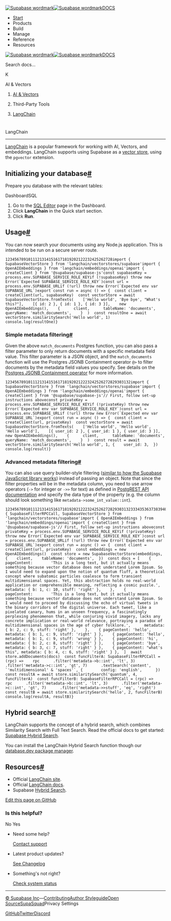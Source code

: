 [![Supabase wordmark](https://supabase.com/docs/_next/image?url=%2Fdocs%2Fsupabase-dark.svg&w=256&q=75&dpl=dpl_5BYG5BkQhU19GEfZfhcgAbeGcRQo)![Supabase wordmark](https://supabase.com/docs/_next/image?url=%2Fdocs%2Fsupabase-light.svg&w=256&q=75&dpl=dpl_5BYG5BkQhU19GEfZfhcgAbeGcRQo)DOCS](https://supabase.com/docs)

-   [Start](https://supabase.com/docs/guides/getting-started)
-   Products
-   Build
-   Manage
-   Reference
-   Resources

[![Supabase wordmark](https://supabase.com/docs/_next/image?url=%2Fdocs%2Fsupabase-dark.svg&w=256&q=75&dpl=dpl_5BYG5BkQhU19GEfZfhcgAbeGcRQo)![Supabase wordmark](https://supabase.com/docs/_next/image?url=%2Fdocs%2Fsupabase-light.svg&w=256&q=75&dpl=dpl_5BYG5BkQhU19GEfZfhcgAbeGcRQo)DOCS](https://supabase.com/docs)

Search docs...

K

AI & Vectors

1.  [AI & Vectors](https://supabase.com/docs/guides/ai)

3.  Third-Party Tools

5.  [LangChain](https://supabase.com/docs/guides/ai/langchain)

# 

LangChain

* * *

[LangChain](https://langchain.com/) is a popular framework for working with AI, Vectors, and embeddings. LangChain supports using Supabase as a [vector store](https://js.langchain.com/docs/modules/indexes/vector_stores/integrations/supabase), using the `pgvector` extension.

## Initializing your database[#](#initializing-your-database)

Prepare you database with the relevant tables:

DashboardSQL

1.  Go to the [SQL Editor](https://supabase.com/dashboard/project/_/sql) page in the Dashboard.
2.  Click **LangChain** in the Quick start section.
3.  Click **Run**.

## Usage[#](#usage)

You can now search your documents using any Node.js application. This is intended to be run on a secure server route.

```
12345678910111213141516171819202122232425262728import { SupabaseVectorStore } from 'langchain/vectorstores/supabase'import { OpenAIEmbeddings } from 'langchain/embeddings/openai'import { createClient } from '@supabase/supabase-js'const supabaseKey = process.env.SUPABASE_SERVICE_ROLE_KEYif (!supabaseKey) throw new Error(`Expected SUPABASE_SERVICE_ROLE_KEY`)const url = process.env.SUPABASE_URLif (!url) throw new Error(`Expected env var SUPABASE_URL`)export const run = async () => {  const client = createClient(url, supabaseKey)  const vectorStore = await SupabaseVectorStore.fromTexts(    ['Hello world', 'Bye bye', "What's this?"],    [{ id: 2 }, { id: 1 }, { id: 3 }],    new OpenAIEmbeddings(),    {      client,      tableName: 'documents',      queryName: 'match_documents',    }  )  const resultOne = await vectorStore.similaritySearch('Hello world', 1)  console.log(resultOne)}
```

### Simple metadata filtering[#](#simple-metadata-filtering)

Given the above `match_documents` Postgres function, you can also pass a filter parameter to only return documents with a specific metadata field value. This filter parameter is a JSON object, and the `match_documents` function will use the Postgres JSONB Containment operator `@>` to filter documents by the metadata field values you specify. See details on the [Postgres JSONB Containment operator](https://www.postgresql.org/docs/current/datatype-json.html#JSON-CONTAINMENT) for more information.

```
1234567891011121314151617181920212223242526272829303132import { SupabaseVectorStore } from 'langchain/vectorstores/supabase'import { OpenAIEmbeddings } from 'langchain/embeddings/openai'import { createClient } from '@supabase/supabase-js'// First, follow set-up instructions aboveconst privateKey = process.env.SUPABASE_SERVICE_ROLE_KEYif (!privateKey) throw new Error(`Expected env var SUPABASE_SERVICE_ROLE_KEY`)const url = process.env.SUPABASE_URLif (!url) throw new Error(`Expected env var SUPABASE_URL`)export const run = async () => {  const client = createClient(url, privateKey)  const vectorStore = await SupabaseVectorStore.fromTexts(    ['Hello world', 'Hello world', 'Hello world'],    [{ user_id: 2 }, { user_id: 1 }, { user_id: 3 }],    new OpenAIEmbeddings(),    {      client,      tableName: 'documents',      queryName: 'match_documents',    }  )  const result = await vectorStore.similaritySearch('Hello world', 1, {    user_id: 3,  })  console.log(result)}
```

### Advanced metadata filtering[#](#advanced-metadata-filtering)

You can also use query builder-style filtering ([similar to how the Supabase JavaScript library works](https://supabase.com/docs/reference/javascript/using-filters)) instead of passing an object. Note that since the filter properties will be in the metadata column, you need to use arrow operators (`->` for integer or `->>` for text) as defined in [PostgREST API documentation](https://postgrest.org/en/stable/references/api/tables_views.html?highlight=operators#json-columns) and specify the data type of the property (e.g. the column should look something like `metadata->some_int_value::int`).

```
1234567891011121314151617181920212223242526272829303132333435363738394041424344454647484950515253545556575859606162import { SupabaseFilterRPCCall, SupabaseVectorStore } from 'langchain/vectorstores/supabase'import { OpenAIEmbeddings } from 'langchain/embeddings/openai'import { createClient } from '@supabase/supabase-js'// First, follow set-up instructions aboveconst privateKey = process.env.SUPABASE_SERVICE_ROLE_KEYif (!privateKey) throw new Error(`Expected env var SUPABASE_SERVICE_ROLE_KEY`)const url = process.env.SUPABASE_URLif (!url) throw new Error(`Expected env var SUPABASE_URL`)export const run = async () => {  const client = createClient(url, privateKey)  const embeddings = new OpenAIEmbeddings()  const store = new SupabaseVectorStore(embeddings, {    client,    tableName: 'documents',  })  const docs = [    {      pageContent:        'This is a long text, but it actually means something because vector database does not understand Lorem Ipsum. So I would need to expand upon the notion of quantum fluff, a theoretical concept where subatomic particles coalesce to form transient multidimensional spaces. Yet, this abstraction holds no real-world application or comprehensible meaning, reflecting a cosmic puzzle.',      metadata: { b: 1, c: 10, stuff: 'right' },    },    {      pageContent:        'This is a long text, but it actually means something because vector database does not understand Lorem Ipsum. So I would need to proceed by discussing the echo of virtual tweets in the binary corridors of the digital universe. Each tweet, like a pixelated canary, hums in an unseen frequency, a fascinatingly perplexing phenomenon that, while conjuring vivid imagery, lacks any concrete implication or real-world relevance, portraying a paradox of multidimensional spaces in the age of cyber folklore.',      metadata: { b: 2, c: 9, stuff: 'right' },    },    { pageContent: 'hello', metadata: { b: 1, c: 9, stuff: 'right' } },    { pageContent: 'hello', metadata: { b: 1, c: 9, stuff: 'wrong' } },    { pageContent: 'hi', metadata: { b: 2, c: 8, stuff: 'right' } },    { pageContent: 'bye', metadata: { b: 3, c: 7, stuff: 'right' } },    { pageContent: "what's this", metadata: { b: 4, c: 6, stuff: 'right' } },  ]  await store.addDocuments(docs)  const funcFilterA: SupabaseFilterRPCCall = (rpc) =>    rpc      .filter('metadata->b::int', 'lt', 3)      .filter('metadata->c::int', 'gt', 7)      .textSearch('content', `'multidimensional' & 'spaces'`, {        config: 'english',      })  const resultA = await store.similaritySearch('quantum', 4, funcFilterA)  const funcFilterB: SupabaseFilterRPCCall = (rpc) =>    rpc      .filter('metadata->b::int', 'lt', 3)      .filter('metadata->c::int', 'gt', 7)      .filter('metadata->>stuff', 'eq', 'right')  const resultB = await store.similaritySearch('hello', 2, funcFilterB)  console.log(resultA, resultB)}
```

## Hybrid search[#](#hybrid-search)

LangChain supports the concept of a hybrid search, which combines Similarity Search with Full Text Search. Read the official docs to get started: [Supabase Hybrid Search](https://js.langchain.com/docs/modules/indexes/retrievers/supabase-hybrid).

You can install the LangChain Hybrid Search function though our [database.dev package manager](https://database.dev/langchain/hybrid_search).

## Resources[#](#resources)

-   Official [LangChain site](https://langchain.com/).
-   Official [LangChain docs](https://js.langchain.com/docs/modules/indexes/vector_stores/integrations/supabase).
-   Supabase [Hybrid Search](https://js.langchain.com/docs/modules/indexes/retrievers/supabase-hybrid).

[Edit this page on GitHub](https://github.com/supabase/supabase/blob/master/apps/docs/content/guides/ai/langchain.mdx)

### Is this helpful?

No Yes

-   Need some help?
    
    [Contact support](https://supabase.com/support)
-   Latest product updates?
    
    [See Changelog](https://supabase.com/changelog)
-   Something's not right?
    
    [Check system status](https://status.supabase.com/)

* * *

[© Supabase Inc](https://supabase.com/)—[Contributing](https://github.com/supabase/supabase/blob/master/apps/docs/DEVELOPERS.md)[Author Styleguide](https://github.com/supabase/supabase/blob/master/apps/docs/CONTRIBUTING.md)[Open Source](https://supabase.com/open-source)[SupaSquad](https://supabase.com/supasquad)Privacy Settings

[GitHub](https://github.com/supabase/supabase)[Twitter](https://twitter.com/supabase)[Discord](https://discord.supabase.com/)